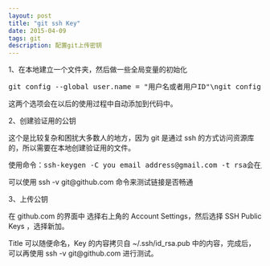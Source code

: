 ```yaml
---
layout: post
title: "git ssh Key"
date: 2015-04-09
tags: git
description: 配置git上传密钥
---
```

<p>1、在本地建立一个文件夹，然后做一些全局变量的初始化</p>
<pre class="">git config --global user.name = "用户名或者用户ID"\ngit config --global user.email = "邮箱"</pre>
<p>这两个选项会在以后的使用过程中自动添加到代码中。</p>
<p>2、创建验证用的公钥</p>
<p>这个是比较复杂和困扰大多数人的地方，因为 git 是通过 ssh 的方式访问资源库的，所以需要在本地创建验证用的文件。</p>
<pre class="">使用命令：ssh-keygen -C you email address@gmail.com -t rsa会在用户目录 ~/.ssh/ 下建立相应的密钥文件</pre>
<p>可以使用 ssh -v git@github.com 命令来测试链接是否畅通</p>
<p>3、上传公钥</p>
<p>
	在 github.com 的界面中 选择右上角的 Account Settings，然后选择 SSH Public Keys ，选择新加。
</p>
<p>
	Title 可以随便命名，Key 的内容拷贝自 ~/.ssh/id_rsa.pub 中的内容，完成后，可以再使用 ssh -v git@github.com 进行测试。
</p>